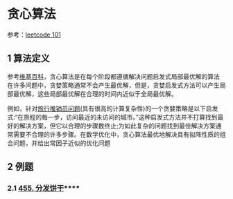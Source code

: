 # 贪心算法

参考：[leetcode 101](https://github.com/changgyhub/leetcode_101/)

## 1 算法定义

参考[维基百科](https://en.wikipedia.org/wiki/Greedy_algorithm)，贪心算法是在每个阶段都遵循解决问题启发式局部最优解的算法 在许多问题中，贪婪策略通常不会产生最优解，但是，贪婪启发式方法可以产生局部最优解，这些局部最优解在合理的时间内近似于全局最优解。

例如，针对[旅行推销员问题](https://en.wikipedia.org/wiki/Travelling_salesman_problem)\(具有很高的计算复杂性\)的一个贪婪策略是以下启发式:“在旅程的每一步，访问最近的未访问的城市。”这种启发式方法并不打算找到最好的解决方案，但它以合理的步骤数终止;为如此复杂的问题找到最佳解决方案通常需要不合理的许多步骤。在数学优化中，贪心算法最优地解决具有拟阵性质的组合问题，并给出常因子近似的优化问题

## 2 例题

### 2.1 [**455. 分发饼干**](https://leetcode-cn.com/problems/assign-cookies/)\*\*\*\*

